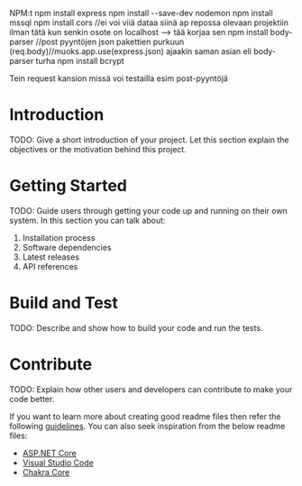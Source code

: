 

NPM:t
npm install express
npm install --save-dev nodemon
npm install mssql
npm install cors //ei voi viiä dataa siinä ap repossa olevaan projektiin ilman tätä kun senkin osote on localhost --> tää korjaa sen
npm install body-parser //post pyyntöjen json pakettien purkuun (req.body)//muoks.app.use(express.json) ajaakin saman asian eli body-parser turha
npm install bcrypt



Tein request kansion missä voi testailla esim post-pyyntöjä


# Introduction 
TODO: Give a short introduction of your project. Let this section explain the objectives or the motivation behind this project. 

# Getting Started
TODO: Guide users through getting your code up and running on their own system. In this section you can talk about:
1.	Installation process
2.	Software dependencies
3.	Latest releases
4.	API references

# Build and Test
TODO: Describe and show how to build your code and run the tests. 

# Contribute
TODO: Explain how other users and developers can contribute to make your code better. 

If you want to learn more about creating good readme files then refer the following [guidelines](https://docs.microsoft.com/en-us/azure/devops/repos/git/create-a-readme?view=azure-devops). You can also seek inspiration from the below readme files:
- [ASP.NET Core](https://github.com/aspnet/Home)
- [Visual Studio Code](https://github.com/Microsoft/vscode)
- [Chakra Core](https://github.com/Microsoft/ChakraCore)